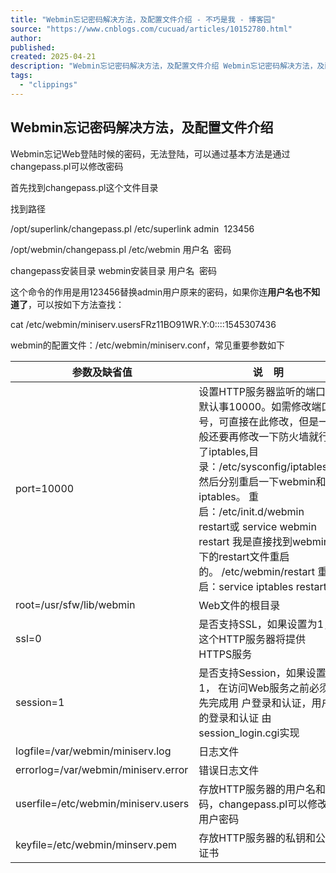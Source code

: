 ```yaml
---
title: "Webmin忘记密码解决方法，及配置文件介绍 - 不巧是我 - 博客园"
source: "https://www.cnblogs.com/cucuad/articles/10152780.html"
author:
published:
created: 2025-04-21
description: "Webmin忘记密码解决方法，及配置文件介绍 Webmin忘记密码解决方法，及配置文件介绍 Webmin忘记Web登陆时候的密码，无法登陆，可以通过基本方法是通过changepass.pl可以修改密码 首先找到changepass.pl这个文件目录 找到路径 /opt/superlink/chang"
tags:
  - "clippings"
---
```

## Webmin忘记密码解决方法，及配置文件介绍

Webmin忘记Web登陆时候的密码，无法登陆，可以通过基本方法是通过changepass.pl可以修改密码

首先找到changepass.pl这个文件目录

找到路径

/opt/superlink/changepass.pl /etc/superlink admin  123456

/opt/webmin/changepass.pl /etc/webmin 用户名  密码

changepass安装目录 webmin安装目录 用户名  密码

这个命令的作用是用123456替换admin用户原来的密码，如果你连**用户名也不知道了**，可以按如下方法查找：

cat /etc/webmin/miniserv.usersFRz11BO91WR.Y:0::::1545307436

webmin的配置文件：/etc/webmin/miniserv.conf，常见重要参数如下

| 参数及缺省值 | 说    明 |
| --- | --- |
| port=10000 | 设置HTTP服务器监听的端口,默认事10000。如需修改端口号，可直接在此修改，但是一般还要再修改一下防火墙就行了iptables,目录：/etc/sysconfig/iptables。然后分别重启一下webmin和iptables。  重启：/etc/init.d/webmin restart或 service webmin restart 我是直接找到webmin下的restart文件重启的。 /etc/webmin/restart  重启：service iptables restart |
| root=/usr/sfw/lib/webmin | Web文件的根目录 |
| ssl=0 | 是否支持SSL，如果设置为1，  这个HTTP服务器将提供HTTPS服务 |
| session=1 | 是否支持Session，如果设置为1，  在访问Web服务之前必须先完成用  户登录和认证，用户的登录和认证  由session\_login.cgi实现 |
| logfile=/var/webmin/miniserv.log | 日志文件 |
| errorlog=/var/webmin/miniserv.error | 错误日志文件 |
| userfile=/etc/webmin/miniserv.users | 存放HTTP服务器的用户名和密码，changepass.pl可以修改用户密码 |
| keyfile=/etc/webmin/minserv.pem | 存放HTTP服务器的私钥和公钥证书 |